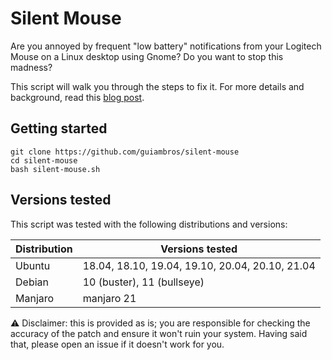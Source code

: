 # Silent Mouse

Are you annoyed by frequent "low battery" notifications from your Logitech Mouse on a Linux desktop using Gnome? Do you want to stop this madness?

This script will walk you through the steps to fix it. For more details and background, read this [blog post](https://wrgms.com/disable-mouse-battery-low-spam-notification/).

## Getting started

```
git clone https://github.com/guiambros/silent-mouse
cd silent-mouse
bash silent-mouse.sh
```

## Versions tested

This script was tested with the following distributions and versions:

| Distribution | Versions tested                                 |
| ------------ | ----------------------------------------------- |
| Ubuntu       | 18.04, 18.10, 19.04, 19.10, 20.04, 20.10, 21.04 |
| Debian       | 10 (buster), 11 (bullseye)                      |
| Manjaro      | manjaro 21                                      |


⚠️  Disclaimer: this is provided as is; you are responsible for checking the accuracy of the patch and ensure it won't ruin your system. Having said that, please open an issue if it doesn't work for you.

